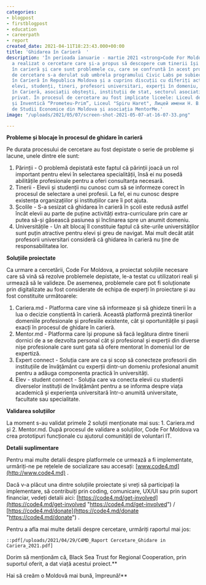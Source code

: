 ```yaml
---
categories:
- blogpost
- firstblogpost
- education
- careerpath
- report
created_date: 2021-04-11T18:23:43.000+00:00
title: 'Ghidarea în Carieră  '
description: 'În perioada ianuarie - martie 2021 <strong>Code For Moldova</strong>
  a realizat o cercetare care și-a propus să descopere cum tinerii își fac alegerea
  în carieră și care sunt problemele cu, care se confruntă în acest proces. Procesul
  de cercetare s-a derulat sub umbrela programului Civic Labs pe subiectul Ghidării
  în Carieră în Republica Moldova și a cuprins discuții cu diferiți actori precum:
  elevi, studenți, tineri, profesori universitari, experți în domeniu, Centre de Ghidare
  în Carieră, asociații obștești, instituții de stat, sectorul asociativ cât și cel
  privat. În procesul de cercetare au fost implicate liceele: Liceul de Creativitate
  și Inventică “Prometeu-Prim”, Liceul "Spiru Haret", Лицей имени Н. В. Гоголя, Academia
  de Studii Economice din Moldova și asociația MentorMe.'
image: "/uploads/2021/05/07/screen-shot-2021-05-07-at-16-07-33.png"

---
```

**Probleme și blocaje în procesul de ghidare în carieră**

Pe durata procesului de cercetare au fost depistate o serie de probleme și lacune, unele dintre ele sunt:

1. Părinții - O problemă depistată este faptul că părinții joacă un rol important pentru elevi în selectarea specialității, însă ei nu posedă abilitățile profesionale pentru a oferi consultanța necesară.
2. Tinerii - Elevii și studenții nu cunosc cum să se informeze corect în procesul de selectare a unei profesii. La fel, ei nu cunosc despre existența organizațiilor și instituțiilor care îi pot ajuta.
3. Școlile - S-a sesizat că ghidarea în carieră în școli este redusă astfel încât elevii au parte de puține activități extra-curriculare prin care ar putea să-și găsească pasiunea și înclinarea spre un anumit domeniu.
4. Universitățile - Un alt blocaj îl constituie faptul că site-urile universităților sunt puțin atractive pentru elevi și greu de navigat. Mai mult decât atât profesorii universitari consideră că ghidarea în carieră nu ține de responsabilitatea lor.

**Soluțiile proiectate**

Ca urmare a cercetării, Code For Moldova, a proiectat soluțiile necesare care să vină să rezolve problemele depistate, le-a testat cu utilizatori reali și urmează să le valideze. De asemenea, problemele care pot fi soluționate prin digitalizate au fost considerate de echipa de experți în proiectare și au fost constituite următoarele:

1. Cariera.md - Platforma care vine să informeaze și să ghideze tinerii în a lua o decizie conștientă în carieră. Această platformă prezintă tinerilor domeniile profesionale și profesiile existente, cât și oportunitățile și pașii exacți în procesul de ghidare în carieră.
2. Mentor.md - Platforma care își propune să facă legătura dintre tinerii dornici de a se dezvolta personal cât și profesional și experții din diverse nișe profesionale care sunt gata să ofere mentorat în domeniul lor de expertiză.
3. Expert connect - Soluția care are ca și scop să conecteze profesorii din instituțiile de învățământ cu experții dintr-un domeniu profesional anumit pentru a adăuga componenta practică în universități.
4. Elev - student connect - Soluția care va conecta elevii cu studenții diverselor instituții de învățământ pentru a se informa despre viața academică și experiența universitară într-o anumită universitate, facultate sau specialitate.

**Validarea soluțiilor**

La moment s-au validat primele 2 soluții menționate mai sus: 1. Cariera.md și 2. Mentor.md. După procesul de validare a soluțiilor, Code For Moldova va crea prototipuri funcționale cu ajutorul comunității de voluntari IT.

**Detalii suplimentare**

Pentru mai multe detalii despre platformele ce urmează a fi implementate, urmăriți-ne pe rețelele de socializare sau accesați: [www.code4.md](http://www.code4.md) .

Dacă v-a plăcut una dintre soluțiile proiectate și vreți să participați la implementare, să contribuiți prin coding, comunicare, UX/UI sau prin suport financiar, vedeți detalii aici: [https://code4.md/get-involved](https://code4.md/get-involved "https://code4.md/get-involved") / [https://code4.md/donate](https://code4.md/donate "https://code4.md/donate") .

Pentru a afla mai multe detalii despre cercetare, urmăriți raportul mai jos:

    ::pdf[/uploads/2021/04/29/C4MD_Raport Cercetare_Ghidare in Cariera_2021.pdf]

Dorim să menționăm că, Black Sea Trust for Regional Cooperation, prin suportul oferit, a dat viață acestui proiect.**  
  
Hai să creăm o Moldovă mai bună, împreună!**